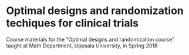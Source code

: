 # Optimal designs and randomization techiques for clinical trials

Course materials for the "Optimal designs and randomization course" taught at Math Department, Uppsala University, in Spring 2018
